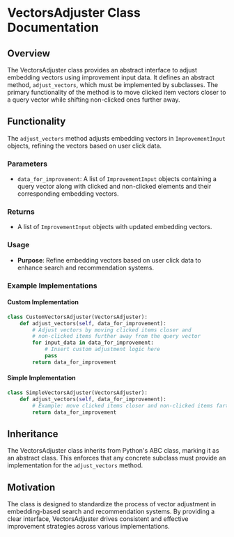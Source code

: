 # VectorsAdjuster Class Documentation

## Overview
The VectorsAdjuster class provides an abstract interface to adjust embedding vectors using improvement input data. It defines an abstract method, `adjust_vectors`, which must be implemented by subclasses. The primary functionality of the method is to move clicked item vectors closer to a query vector while shifting non-clicked ones further away.

## Functionality
The `adjust_vectors` method adjusts embedding vectors in `ImprovementInput` objects, refining the vectors based on user click data.

### Parameters
- `data_for_improvement`: A list of `ImprovementInput` objects containing a query vector along with clicked and non-clicked elements and their corresponding embedding vectors.

### Returns
- A list of `ImprovementInput` objects with updated embedding vectors.

### Usage
- **Purpose**: Refine embedding vectors based on user click data to enhance search and recommendation systems.

### Example Implementations
#### Custom Implementation
```python
class CustomVectorsAdjuster(VectorsAdjuster):
    def adjust_vectors(self, data_for_improvement):
        # Adjust vectors by moving clicked items closer and
        # non-clicked items further away from the query vector
        for input_data in data_for_improvement:
            # Insert custom adjustment logic here
            pass
        return data_for_improvement
```

#### Simple Implementation
```python
class SimpleVectorsAdjuster(VectorsAdjuster):
    def adjust_vectors(self, data_for_improvement):
        # Example: move clicked items closer and non-clicked items farther
        return data_for_improvement
```

## Inheritance
The VectorsAdjuster class inherits from Python's ABC class, marking it as an abstract class. This enforces that any concrete subclass must provide an implementation for the `adjust_vectors` method.

## Motivation
The class is designed to standardize the process of vector adjustment in embedding-based search and recommendation systems. By providing a clear interface, VectorsAdjuster drives consistent and effective improvement strategies across various implementations.